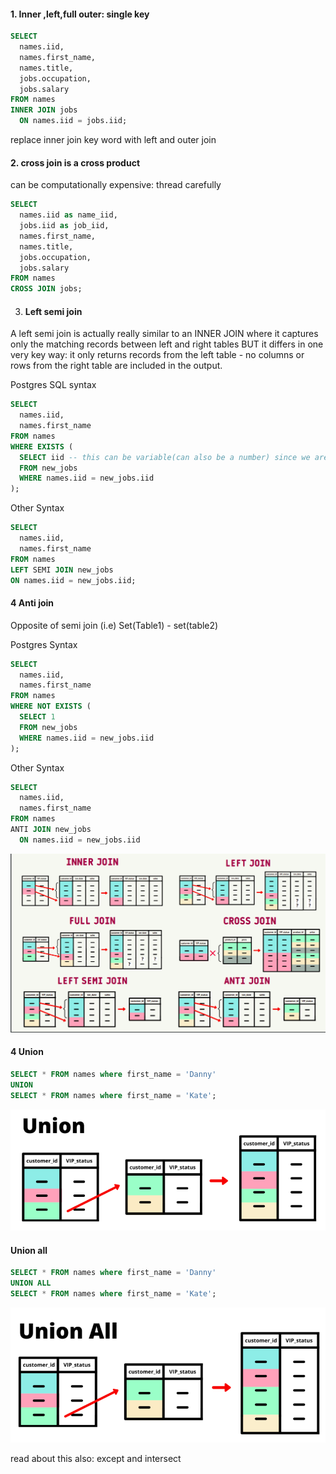 #### 1. Inner ,left,full outer: single key
~~~~sql
SELECT
  names.iid,
  names.first_name,
  names.title,
  jobs.occupation,
  jobs.salary
FROM names
INNER JOIN jobs
  ON names.iid = jobs.iid;
~~~~
replace inner join key word with left and outer join

#### 2. cross join is a cross product
can be computationally expensive: thread carefully
~~~~sql
SELECT
  names.iid as name_iid,
  jobs.iid as job_iid,
  names.first_name,
  names.title,
  jobs.occupation,
  jobs.salary
FROM names
CROSS JOIN jobs;
~~~~

3. #### Left semi join
A left semi join is actually really similar to an INNER JOIN where it captures only the matching records between left and right tables BUT it differs in one very key way: 
it only returns records from the left table - no columns or rows from the right table are included in the output.

Postgres SQL syntax
~~~~sql
SELECT
  names.iid,
  names.first_name
FROM names
WHERE EXISTS (
  SELECT iid -- this can be variable(can also be a number) since we are interested only in table 1 contentes  
  FROM new_jobs
  WHERE names.iid = new_jobs.iid
);
~~~~

Other Syntax
~~~~sql
SELECT
  names.iid,
  names.first_name
FROM names
LEFT SEMI JOIN new_jobs
ON names.iid = new_jobs.iid;
~~~~

#### 4 Anti join
Opposite of semi join (i.e) Set(Table1) - set(table2)

Postgres Syntax
~~~~sql
SELECT
  names.iid,
  names.first_name
FROM names
WHERE NOT EXISTS (
  SELECT 1
  FROM new_jobs
  WHERE names.iid = new_jobs.iid
);
~~~~

Other Syntax
~~~~sql
SELECT
  names.iid,
  names.first_name
FROM names
ANTI JOIN new_jobs
  ON names.iid = new_jobs.iid
~~~~
![output1](images/5.1_joins_cheatsheet.png)


#### 4 Union

~~~~sql
SELECT * FROM names where first_name = 'Danny'
UNION
SELECT * FROM names where first_name = 'Kate';
~~~~
![output2](images/5.2_union.png)

#### Union all
~~~~sql
SELECT * FROM names where first_name = 'Danny'
UNION ALL
SELECT * FROM names where first_name = 'Kate';
~~~~
![output3](images/5.3_union_all.png)


read about this also: except and intersect

